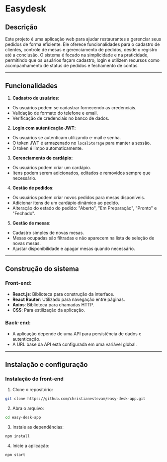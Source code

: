 # Easydesk

## Descrição
Este projeto é uma aplicação web para ajudar restaurantes a gerenciar seus pedidos de forma eficiente. Ele oferece funcionalidades para o cadastro de clientes, controle de mesas e gerenciamento de pedidos, desde o registro até a conclusão. O sistema é focado na simplicidade e na praticidade, permitindo que os usuários façam cadastro, login e utilizem recursos como acompanhamento de status de pedidos e fechamento de contas.

---
## Funcionalidades
1. **Cadastro de usuários**:
- Os usuários podem se cadastrar fornecendo as credenciais.
- Validação de formato do telefone e email.
- Verificação de credenciais no banco de dados.

2. **Login com autenticação JWT**:
- Os usuários se autenticam utilizando e-mail e senha.
- O token JWT é armazenado no `localStorage` para manter a sessão.
- O token é limpo automaticamente.

3. **Gerenciamento de cardápio:**
- Os usuários podem criar um cardápio.
- Itens podem serem adicionados, editados e removidos sempre que necessário.

4. **Gestão de pedidos**:
- Os usuários podem criar novos pedidos para mesas disponíveis.
- Adicionar itens de um cardápio dinâmico ao pedido.
- Alteração do estado do pedido: "Aberto", "Em Preparação", "Pronto" e "Fechado".

5. **Gestão de mesas**:
- Cadastro simples de novas mesas.
- Mesas ocupadas são filtradas e não aparecem na lista de seleção de novas mesas.
- Ajustar disponibilidade e apagar mesas quando necessário.

---
## Construção do sistema
### Front-end:
- **React.js**: Biblioteca para construção da interface.
- **React Router**: Utilizado para navegação entre páginas.
- **Axios**: Biblioteca para chamadas HTTP.
- **CSS**: Para estilização da aplicação.
### Back-end:
- A aplicação depende de uma API para persistência de dados e autenticação.
- A URL base da API está configurada em uma variável global.

---
## Instalação e configuração
### Instalação do front-end
1. Clone o repositório:
```bash
git clone https://github.com/christianestevam/easy-desk-app.git
```

2. Abra o arquivo:
```bash
cd easy-desk-app
```

3. Instale as dependências:
```bash
npm install
```

4. Inicie a aplicação:
```bash
npm start
```
